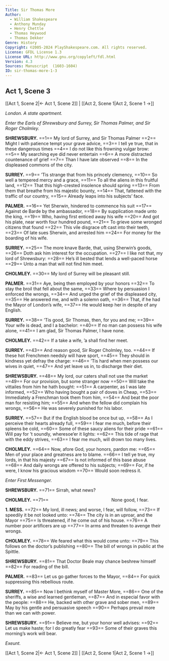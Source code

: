 ```yaml
---
Title: Sir Thomas More
Author: 
  - William Shakespeare
  - Anthony Munday
  - Henry Chettle
  - Thomas Heywood
  - Thomas Dekker
Genre: History
Copyright: ©2005-2024 PlayShakespeare.com. All rights reserved.
License: GFDL License 1.3
License URL: http://www.gnu.org/copyleft/fdl.html
Version: 4.3
Sources: Manuscript  (1603-1604)
ID: sir-thomas-more-1-3
---
```


## Act 1, Scene 3
[[Act 1, Scene 2|← Act 1, Scene 2]] | [[Act 2, Scene 1|Act 2, Scene 1 →]]

*London. A state apartment.*

*Enter the Earls of Shrewsbury and Surrey, Sir Thomas Palmer, and Sir Roger Cholmley.*

**SHREWSBURY.**
==1== My lord of Surrey, and Sir Thomas Palmer
==2== Might I with patience tempt your grave advice,
==3== I tell ye true, that in these dangerous times
==4== I do not like this frowning vulgar brow:
==5== My searching eye did never entertain
==6== A more distracted countenance of grief
==7== Than I have late observed
==8== In the displeased commons of the city.

**SURREY.**
==9== ’Tis strange that from his princely clemency,
==10== So well a tempered mercy and a grace,
==11== To all the aliens in this fruitful land,
==12== That this high-crested insolence should spring
==13== From them that breathe from his majestic bounty,
==14== That, fattened with the traffic of our country,
==15== Already leaps into his subjects’ face.

**PALMER.**
==16== Yet Sherwin, hindered to commence his suit
==17== Against de Barde by the ambassador,
==18== By supplication made unto the king,
==19== Who, having first enticed away his wife
==20== And got his plate, near worth four hundred pound,
==21== To grieve some wronged citizens that found
==22== This vile disgrace oft cast into their teeth,
==23== Of late sues Sherwin, and arrested him
==24== For money for the boarding of his wife.

**SURREY.**
==25== The more knave Barde, that, using Sherwin’s goods,
==26== Doth ask him interest for the occupation.
==27== I like not that, my lord of Shrewsbury:
==28== He’s ill bested that lends a well-paced horse
==29== Unto a man that will not find him meet.

**CHOLMLEY.**
==30== My lord of Surrey will be pleasant still.

**PALMER.**
==31== Aye, being then employed by your honors
==32== To stay the broil that fell about the same,
==33== Where by persuasion I enforced the wrongs,
==34== And urged the grief of the displeased city,
==35== He answered me, and with a solemn oath,
==36== That, if he had the Mayor of London’s wife,
==37== He would keep her in despite of any English.

**SURREY.**
==38== ’Tis good, Sir Thomas, then, for you and me;
==39== Your wife is dead, and I a bachelor:
==40== If no man can possess his wife alone,
==41== I am glad, Sir Thomas Palmer, I have none.

**CHOLMLEY.**
==42== If a take a wife, ’a shall find her meet.

**SURREY.**
==43== And reason good, Sir Roger Cholmley, too.
==44== If these hot Frenchmen needsly will have sport,
==45== They should in kindness yet defray the charge:
==46== ’Tis hard when men possess our wives in quiet,
==47== And yet leave us in, to discharge their diet.

**SHREWSBURY.**
==48== My lord, our caters shall not use the market
==49== For our provision, but some stranger now
==50== Will take the vittailes from him he hath bought:
==51== A carpenter, as I was late informed,
==52== Who having bought a pair of doves in Cheap,
==53== Immediately a Frenchman took them from him,
==54== And beat the poor man for resisting him;
==55== And when the fellow did complain his wrongs,
==56== He was severely punished for his labor.

**SURREY.**
==57== But if the English blood be once but up,
==58== As I perceive their hearts already full,
==59== I fear me much, before their spleens be cold,
==60== Some of these saucy aliens for their pride
==61== Will pay for ’t soundly, wheresoe’er it lights:
==62== This tide of rage that with the eddy strives,
==63== I fear me much, will drown too many lives.

**CHOLMLEY.**
==64== Now, afore God, your honors, pardon me:
==65== Men of your place and greatness are to blame.
==66== I tell ye true, my lords, in that his majesty
==67== Is not informed of this base abuse
==68== And daily wrongs are offered to his subjects;
==69== For, if he were, I know his gracious wisdom
==70== Would soon redress it.

*Enter First Messenger.*

**SHREWSBURY.**
==71== Sirrah, what news?

**CHOLMLEY.**
==71==               None good, I fear.

**1. MESS.**
==72== My lord, ill news; and worse, I fear, will follow,
==73== If speedily it be not looked unto:
==74== The city is in an uproar, and the Mayor
==75== Is threatened, if he come out of his house.
==76== A number poor artificers are up
==77== In arms and threaten to avenge their wrongs.

**CHOLMLEY.**
==78== We feared what this would come unto:
==79== This follows on the doctor’s publishing
==80== The bill of wrongs in public at the Spittle.

**SHREWSBURY.**
==81== That Doctor Beale may chance beshrew himself
==82== For reading of the bill.

**PALMER.**
==83== Let us go gather forces to the Mayor,
==84== For quick suppressing this rebellious route.

**SURREY.**
==85== Now I bethink myself of Master More,
==86== One of the sheriffs, a wise and learned gentleman,
==87== And in especial favor with the people:
==88== He, backed with other grave and sober men,
==89== May by his gentle and persuasive speech
==90== Perhaps prevail more than we can with power.

**SHREWSBURY.**
==91== Believe me, but your honor well advises:
==92== Let us make haste; for I do greatly fear
==93== Some of their graves this morning’s work will bear.

*Exeunt.*

[[Act 1, Scene 2|← Act 1, Scene 2]] | [[Act 2, Scene 1|Act 2, Scene 1 →]]